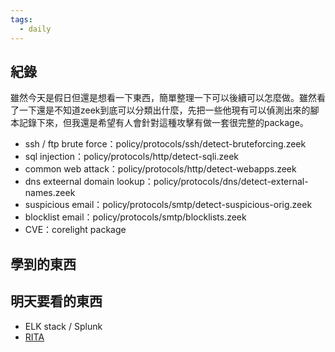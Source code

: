 ```yaml
---
tags:
  - daily
---
```

## 紀錄
雖然今天是假日但還是想看一下東西，簡單整理一下可以後續可以怎麼做。雖然看了一下還是不知道zeek到底可以分類出什麼，先把一些他現有可以偵測出來的腳本記錄下來，但我還是希望有人會針對這種攻擊有做一套很完整的package。
- ssh / ftp brute force：policy/protocols/ssh/detect-bruteforcing.zeek
- sql injection：policy/protocols/http/detect-sqli.zeek
- common web attack：policy/protocols/http/detect-webapps.zeek
- dns exteernal domain lookup：policy/protocols/dns/detect-external-names.zeek
- suspicious email：policy/protocols/smtp/detect-suspicious-orig.zeek
- blocklist email：policy/protocols/smtp/blocklists.zeek
- CVE：corelight package
## 學到的東西

## 明天要看的東西
- ELK stack / Splunk
- [RITA](https://github.com/activecm/rita)
